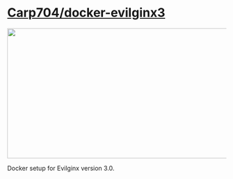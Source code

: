 # [Carp704/docker-evilginx3](https://github.com/Carp704/docker-evilginx3)


<div align="center">
  <img src="https://github.com/Carp704/docker-evilginx3/blob/main/evilginx3.gif" width="600" height="300"/>
</div>


Docker setup for Evilginx version 3.0. 
